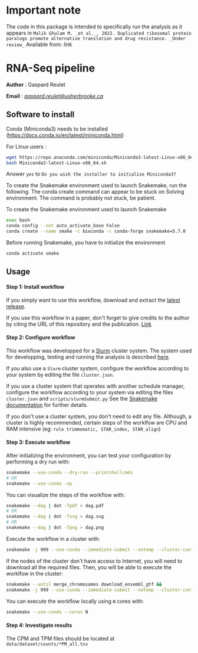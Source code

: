 # Important note
 The code in this package is intended to specifically run the analysis as it appears in `Malik Ghulam M. _et al._, 2022. Duplicated ribosomal protein paralogs promote alternative translation and drug resistance. _Under review_` Available from: _link_


# RNA-Seq pipeline

__Author__ : Gaspard Reulet

__Email__ :  _<gaspard.reulet@usherbrooke.ca>_

## Software to install
Conda (Miniconda3) needs to be installed (https://docs.conda.io/en/latest/miniconda.html)

For Linux users :
```bash
wget https://repo.anaconda.com/miniconda/Miniconda3-latest-Linux-x86_64.sh
bash Miniconda3-latest-Linux-x86_64.sh
```

Answer `yes` to `Do you wish the installer to initialize Miniconda3?`

To create the Snakemake environment used to launch Snakemake, run the following.
The conda create command can appear to be stuck on Solving environment.
The command is probably not stuck, be patient.

To create the Snakemake environment used to launch Snakemake
```bash
exec bash
conda config --set auto_activate_base False
conda create --name smake -c bioconda -c conda-forge snakemake=5.7.0
```

Before running Snakemake, you have to initialize the environment
```bash
conda activate smake
```


## Usage

#### Step 1: Install workflow

If you simply want to use this workflow, download and extract the [latest release](https://github.com/scottgroup/yeast-ribosomal-protein-paralogs).

If you use this workflow in a paper, don't forget to give credits to the author by citing the URL of this repository and the publication. [Link]()

#### Step 2: Configure workflow

This workflow was developped for a [Slurm](https://slurm.schedmd.com/) cluster system.
The system used for developping, testing and running the analysis is described [here](https://docs.computecanada.ca/wiki/Cedar).

If you also use a `Slurm` cluster system, configure the workflow according to your system by editing the file `cluster.json`.

If you use a cluster system that operates with another schedule manager, configure the workflow according to your system via editing the files `cluster.json` and `scripts/slurmSubmit.py`
See the [Snakemake documentation](https://snakemake.readthedocs.io/en/stable/executable.html) for further details.

If you don't use a cluster system, you don't need to edit any file. Although, a cluster is highly recommended, certain steps of the worklfow are CPU and RAM intensive (eg: `rule trimmomatic, STAR_index, STAR_align`)

#### Step 3: Execute workflow

After initializing the environment, you can test your configuration by performing a dry run with:
```bash
snakemake --use-conda --dry-run --printshellcmds
# OR
snakemake --use-conda -np
```

You can visualize the steps of the workflow with:
```bash
snakemake --dag | dot -Tpdf > dag.pdf
# OR
snakemake --dag | dot -Tsvg > dag.svg
# OR
snakemake --dag | dot -Tpng > dag.png
```

Execute the workflow in a cluster with:
```bash
snakemake -j 999 --use-conda --immediate-submit --notemp --cluster-config cluster.json --cluster 'python3 scripts/slurmSubmit.py {dependencies}'
```
If the nodes of the cluster don't have access to Internet, you will need to download all the required files. Then, you will be able to execute the worklfow in the cluster:
```bash
snakemake --until merge_chromosomes download_ensembl_gtf &&
snakemake -j 999 --use-conda --immediate-submit --notemp --cluster-config cluster.json --cluster 'python3 scripts/slurmSubmit.py {dependencies}'
```

You can execute the workflow locally using `N` cores with:
```bash
snakemake --use-conda --cores N
```

#### Step 4: Investigate results

The CPM and TPM files should be located at `data/dataset/counts/*PM_all.tsv`
